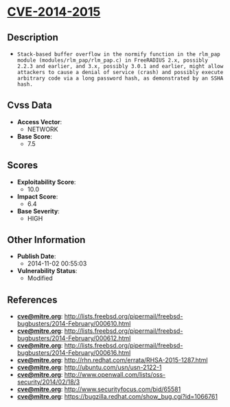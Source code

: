 
# [CVE-2014-2015](http://lists.freebsd.org/pipermail/freebsd-bugbusters/2014-February/000610.html)

## Description

- `Stack-based buffer overflow in the normify function in the rlm_pap module (modules/rlm_pap/rlm_pap.c) in FreeRADIUS 2.x, possibly 2.2.3 and earlier, and 3.x, possibly 3.0.1 and earlier, might allow attackers to cause a denial of service (crash) and possibly execute arbitrary code via a long password hash, as demonstrated by an SSHA hash.`

## Cvss Data

- **Access Vector**:
  - NETWORK
- **Base Score**:
  - 7.5

## Scores

- **Exploitability Score**:
  - 10.0
- **Impact Score**:
  - 6.4
- **Base Severity**:
  - HIGH

## Other Information

- **Publish Date**:
  - 2014-11-02 00:55:03
- **Vulnerability Status**:
  - Modified

## References

- **cve@mitre.org**: http://lists.freebsd.org/pipermail/freebsd-bugbusters/2014-February/000610.html
- **cve@mitre.org**: http://lists.freebsd.org/pipermail/freebsd-bugbusters/2014-February/000612.html
- **cve@mitre.org**: http://lists.freebsd.org/pipermail/freebsd-bugbusters/2014-February/000616.html
- **cve@mitre.org**: http://rhn.redhat.com/errata/RHSA-2015-1287.html
- **cve@mitre.org**: http://ubuntu.com/usn/usn-2122-1
- **cve@mitre.org**: http://www.openwall.com/lists/oss-security/2014/02/18/3
- **cve@mitre.org**: http://www.securityfocus.com/bid/65581
- **cve@mitre.org**: https://bugzilla.redhat.com/show_bug.cgi?id=1066761
